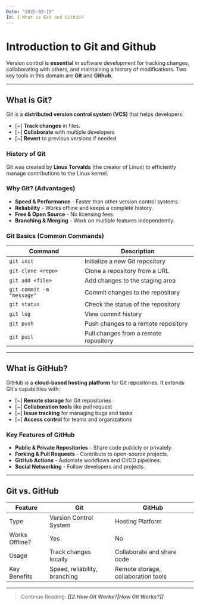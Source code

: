 ```yaml
---
Date: "2025-03-15"
Id: 1.What is Git and Github?
---
```


# Introduction to Git and Github

Version control is **essential** in software development for tracking changes, collaborating with others, and maintaining a history of modifications. Two key tools in this domain are **Git** and **Github**.

---

## What is Git?

Git is a **distributed version control system (VCS)** that helps developers:

- [~] **Track changes** in files.
- [~] **Collaborate** with multiple developers
- [~] **Revert** to previous versions if needed

### History of Git

Git was created by **Linus Torvalds** (the creator of Linux) to efficiently manage contributions to the Linux kernel.

### Why Git? (Advantages)

- **Speed & Performance** - Faster than other version control systems.
- **Reliability** - Works offline and keeps a complete history.
- **Free & Open Source** - No licensing fees.
- **Branching & Merging** - Work on multiple features independently.

### Git Basics (Common Commands)

| **Command**               | **Description**                       |
| ------------------------- | ------------------------------------- |
| `git init`                | Initialize a new Git repository       |
| `git clone <repo>`        | Clone a repository from a URL         |
| `git add <file>`          | Add changes to the staging area       |
| `git commit -m "message"` | Commit changes to the repository      |
| `git status`              | Check the status of the repository    |
| `git log`                 | View commit history                   |
| `git push`                | Push changes to a remote repository   |
| `git puil`                | Pull changes from a remote repository |

---

## What is GitHub?

GitHub is a **cloud-based hosting platform** for Git repositories. It extends Git's capabilities with:

- [~] **Remote storage** for Git repositories
- [~] **Collaboration tools** like pull request
- [~] **Issue tracking** for managing bugs and tasks
- [~] **Access control** for teams and organizations

### Key Features of GitHub

- **Public & Private Repositories** - Share code publicly or privately.
- **Forking & Pull Requests** - Contribute to open-source projects.
- **GitHub Actions** - Automate workflows and CI/CD pipelines.
- **Social Networking** - Follow developers and projects.

---

## Git vs. GitHub

| **Feature**    | **Git**                       | **GitHub**                          |
| -------------- | ----------------------------- | ----------------------------------- |
| Type           | Version Control System        | Hosting Platform                    |
| Works Offline? | Yes                           | No                                  |
| Usage          | Track changes locally         | Collaborate and share code          |
| Key Benefits   | Speed, reliability, branching | Remote storage, collaboration tools |

---

> Continue Reading: **_[[2.How Git Works?|How Git Works?]]_**
